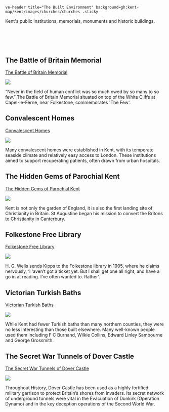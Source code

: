 `ve-header title="The Built Environment" background=gh:kent-map/kent/images/churches/churches .sticky`

Kent's public institutions, memorials, monuments and historic buildings.

# &nbsp; 
<param class="cards">

## The Battle of Britain Memorial

[The Battle of Britain Memorial](/20c/20c-battle-of-britain-memorial)

![](https://iiif.juncture-digital.org/thumbnail?url=https://upload.wikimedia.org/wikipedia/commons/2/20/Bob-mem1.jpg)

“Never in the field of human conflict was so much owed by so many to so few.” The Battle of Britain Memorial situated on top of the White Cliffs at Capel-le-Ferne, near Folkestone, commemorates 'The Few'.

## Convalescent Homes

[Convalescent Homes](/churches/19c-convalescent-homes)

![](https://iiif.juncture-digital.org/thumbnail?url=https://stor.artstor.org/stor/b39e64c7-9ec4-42a9-97d2-d3c1509b5940)

Many convalescent homes were established in Kent, with its temperate seaside climate and relatively easy access to London. These institutions aimed to support recuperating patients, often drawn from urban hospitals.

## The Hidden Gems of Parochial Kent

[The Hidden Gems of Parochial Kent](/churches/overview)

![](https://iiif.juncture-digital.org/thumbnail?url=https://stor.artstor.org/stor/d4be729a-0826-4b0f-8eaa-6a4c33dbbc99)

Kent is not only the garden of England, it is also the first landing site of Christianity in Britain. St Augustine began his mission to convert the Britons to Christianity in Canterbury.


## Folkestone Free Library

[Folkestone Free Library](/19c/19c-folkestone-free-library)

![](https://iiif.juncture-digital.org/thumbnail?url=https://s2.geograph.org.uk/geophotos/06/44/15/6441598_45f93e8d_1024x1024.jpg)

H. G. Wells sends Kipps to the Folkestone library in 1905, where he claims nervously, ‘I ‘aven’t got a ticket yet. But I shall get one all right, and have a go in at reading. I’ve often wanted to. Rather'.


## Victorian Turkish Baths

[Victorian Turkish Baths](/19c/19c-turkish-baths)

![](https://iiif.wellcomecollection.org/image/L0005395/full/full/0/default.jpg)

While Kent had fewer Turkish baths than many northern counties, they were no less interesting than those built elsewhere. Many well-known people used them including F C Burnand, Wilkie Collins, Edward Linley Sambourne and George Grossmith. 

## The Secret War Tunnels of Dover Castle

[The Secret War Tunnels of Dover Castle](/20c/20c-secret-tunnels)

![](https://iiif.juncture-digital.org/thumbnail?url=https://stor.artstor.org/stor/b5454516-3f8b-49dc-ae11-fee1888c3292)

Throughout History, Dover Castle has been used as a highly fortified military garrison to protect Britain’s shores from invaders. Its secret network of underground tunnels were vital in the Evacuation of Dunkirk (Operation Dynamo) and in the key deception operations of the Second World War.

